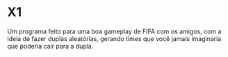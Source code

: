 #  X1
Um programa feito para uma boa gameplay de FIFA com os amigos, com a ideia de fazer duplas aleatórias, gerando times que você jamais imaginaria que poderia cair para a dupla.
